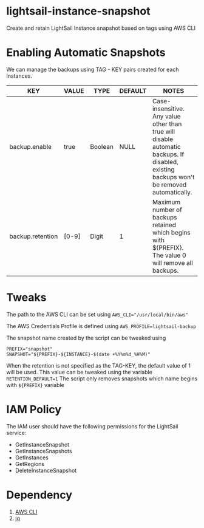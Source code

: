 # lightsail-instance-snapshot
Create and retain LightSail Instance snapshot based on tags using AWS CLI

# Enabling Automatic Snapshots
We can manage the backups using TAG - KEY pairs created for each Instances.

| KEY              | VALUE | TYPE    | DEFAULT | NOTES                                                                                                                                      |
|------------------|-------|---------|---------|--------------------------------------------------------------------------------------------------------------------------------------------|
| backup.enable    |  true | Boolean |   NULL  | Case-insensitive. Any value other than true will disable automatic backups. If disabled, existing backups won't be removed automatically. |
| backup.retention | [0-9] |  Digit  |    1    |                Maximum number of backups retained which begins with ${PREFIX}. The value 0  will remove all backups.                |

# Tweaks

The path to the AWS CLI can be set using `AWS_CLI="/usr/local/bin/aws"`

The AWS Credentials Profile is defined using `AWS_PROFILE=lightsail-backup`

The snapshot name created by the script can be tweaked using
```
PREFIX="snapshot"
SNAPSHOT="${PREFIX}-${INSTANCE}-$(date +%Y%m%d_%H%M)"
```
When the retention is not specified as the TAG-KEY, the default value of 1 will be used. This value can be tweaked using the variable `RETENTION_DEFAULT=1`
The script only removes snapshots which name begins with `${PREFIX}` variable

# IAM Policy
The IAM user should have the following permissions for the LightSail service:

 - GetInstanceSnapshot
 - GetInstanceSnapshots
 - GetInstances
 - GetRegions
 - DeleteInstanceSnapshot
 
 # Dependency
 1. [AWS CLI](https://docs.aws.amazon.com/cli/latest/userguide/install-cliv2-linux.html#cliv2-linux-install)
 1. [jq](https://stedolan.github.io/jq/)

